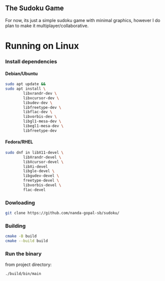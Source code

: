 ## The Sudoku Game
For now, its just a simple sudoku game with minimal graphics, however I do plan to make it multiplayer/collaborative.

# Running on Linux
### Install dependencies 
#### Debian/Ubuntu
```bash
sudo apt update &&
sudo apt install \
        libxrandr-dev \
        libxcursor-dev \
        libudev-dev \
        libfreetype-dev \
        libflac-dev \
        libvorbis-dev \
        libgl1-mesa-dev \
        libegl1-mesa-dev \
        libfreetype-dev
```
#### Fedora/RHEL
```bash 
sudo dnf in libX11-devel \
        libXrandr-devel \
        libXcursor-devel \
        libXi-devel       
        libgle-devel \
        libgudev-devel \
        freetype-devel \
        libvorbis-devel \
        flac-devel         

```
### Dowloading
```bash
git clone https://github.com/nanda-gopal-sb/sudoku/
```

### Building
```bash
cmake -B build
cmake --build build
```
### Run the binary
from project directory:
```
./build/bin/main
```
